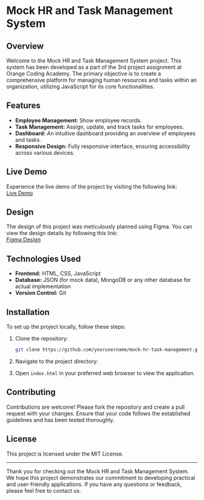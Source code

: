 # Mock HR and Task Management System

## Overview

Welcome to the Mock HR and Task Management System project. This system has been developed as a part of the 3rd project assignment at Orange Coding Academy. The primary objective is to create a comprehensive platform for managing human resources and tasks within an organization, utilizing JavaScript for its core functionalities.

## Features

- **Employee Management:** Show employee records.
- **Task Management:** Assign, update, and track tasks for employees.
- **Dashboard:** An intuitive dashboard providing an overview of employees and tasks.
- **Responsive Design:** Fully responsive interface, ensuring accessibility across various devices.

## Live Demo

Experience the live demo of the project by visiting the following link:  
[Live Demo](https://beautiful-biscuit-d7c023.netlify.app)

## Design

The design of this project was meticulously planned using Figma. You can view the design details by following this link:  
[Figma Design](https://www.figma.com/design/siZmr6QD9C103MN7OX2Cv1/Project-3?node-id=0-1&t=AEqigHZCR48wNcXX-0)

## Technologies Used

- **Frontend:** HTML, CSS, JavaScript
- **Database:** JSON (for mock data), MongoDB or any other database for actual implementation
- **Version Control:** Git

## Installation

To set up the project locally, follow these steps:

1. Clone the repository:
    ```bash
    git clone https://github.com/yourusername/mock-hr-task-management.git
    ```
2. Navigate to the project directory:

3. Open `index.html` in your preferred web browser to view the application.

## Contributing

Contributions are welcome! Please fork the repository and create a pull request with your changes. Ensure that your code follows the established guidelines and has been tested thoroughly.

## License

This project is licensed under the MIT License.

---

Thank you for checking out the Mock HR and Task Management System. We hope this project demonstrates our commitment to developing practical and user-friendly applications. If you have any questions or feedback, please feel free to contact us.